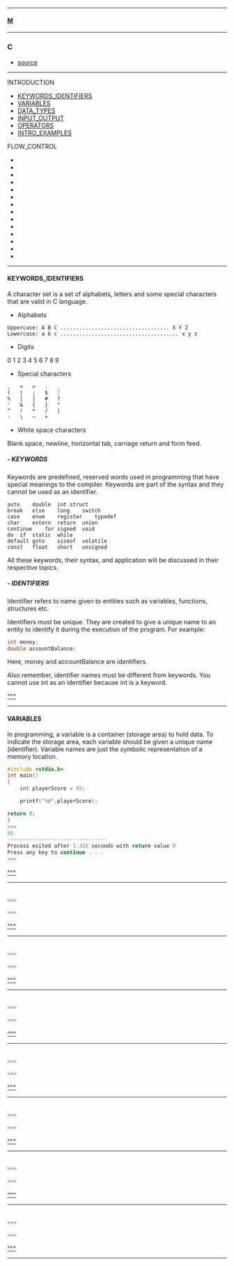 
---

#### [M](https://github.com/ttltrk/TTT/blob/master/menu.md)

---

### C

* [source](https://www.programiz.com/c-programming)

---

INTRODUCTION

* [KEYWORDS_IDENTIFIERS](#KEYWORDS_IDENTIFIERS)
* [VARIABLES](#VARIABLES)
* [DATA_TYPES](#DATA_TYPES)
* [INPUT_OUTPUT](#INPUT_OUTPUT)
* [OPERATORS](#OPERATORS)
* [INTRO_EXAMPLES](#INTRO_EXAMPLES)

FLOW_CONTROL

* []()
* []()
* []()
* []()
* []()
* []()
* []()
* []()
* []()
* []()
* []()
* []()
* []()
* []()

---

#### KEYWORDS_IDENTIFIERS

A character set is a set of alphabets, letters and some special characters that are valid in C language.

- Alphabets

```
Uppercase: A B C ................................... X Y Z
Lowercase: a b c ...................................... x y z
```

- Digits

0 1 2 3 4 5 6 7 8 9

- Special characters

```
,	<	>	.	_
(	)	;	$	:
%	[	]	#	?
'	&	{	}	"
^	!	*	/	|
-	\	~	+
```

- White space characters

Blank space, newline, horizontal tab, carriage return and form feed.

##### - KEYWORDS

Keywords are predefined, reserved words used in programming that have special meanings to the compiler. Keywords are part of the syntax and they cannot be used as an identifier.

```
auto	double	int	struct
break	else	long	switch
case	enum	register	typedef
char	extern	return	union
continue	for	signed	void
do	if	static	while
default	goto	sizeof	volatile
const	float	short	unsigned
```

All these keywords, their syntax, and application will be discussed in their respective topics.

##### - IDENTIFIERS

Identifier refers to name given to entities such as variables, functions, structures etc.

Identifiers must be unique. They are created to give a unique name to an entity to identify it during the execution of the program. For example:

```c
int money;
double accountBalance;
```

Here, money and accountBalance are identifiers.

Also remember, identifier names must be different from keywords. You cannot use int as an identifier because int is a keyword.

[^^^](#C)

---

#### VARIABLES

In programming, a variable is a container (storage area) to hold data.
To indicate the storage area, each variable should be given a unique name (identifier). Variable names are just the symbolic representation of a memory location.

```c
#include <stdio.h>    
int main()
{
    int playerScore = 95;

    printf("%d",playerScore);

return 0;
}
>>>
95
--------------------------------
Process exited after 1.316 seconds with return value 0
Press any key to continue . . .
>>>
```

[^^^](#C)

---

####

```c

>>>

>>>
```

[^^^](#C)

---

####

```c

>>>

>>>
```

[^^^](#C)

---

####

```c

>>>

>>>
```

[^^^](#C)

---

####

```c

>>>

>>>
```

[^^^](#C)

---

####

```c

>>>

>>>
```

[^^^](#C)

---

####

```c

>>>

>>>
```

[^^^](#C)

---

####

```c

>>>

>>>
```

[^^^](#C)

---
